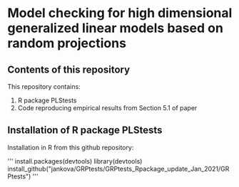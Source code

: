 # Model checking for high dimensional generalized linear models based on random projections

## Contents of this repository
This repository contains:
1. R package PLStests
2. Code reproducing empirical results from Section 5.1 of paper

## Installation of R package PLStests

Installation in R from this github repository:

'''
install.packages(devtools)
library(devtools)
install_github("jankova/GRPtests/GRPtests_Rpackage_update_Jan_2021/GRPtests")
'''
